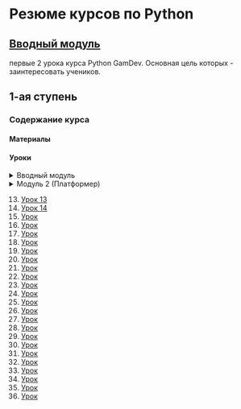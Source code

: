 # Резюме курсов по Python

## [Вводный модуль](https://github.com/IT-Compot/Python-GameDev/blob/main/lessons/Introduction%20module/README.md)
первые 2 урока курса Python GamDev. Основная цель которых - заинтересовать учеников.

## 1-ая ступень

### Содержание курса

#### Материалы

#### Уроки
<details>
  <summary>Вводный модуль</summary>
  
1. [Урок 1](introduction-module/lesson-1/README.md)  - Знакомство с дивжком, первые шаги.
2. [Урок 2]()
3. [Урок 3]()
4. [Урок 4]()
   
</details>
<details>
  <summary>Модуль 2 (Платформер)</summary>
  
5. [Урок 1]()
6. [Урок 2]()
7. [Урок 3]()
8. [Урок 4]()
9. [Урок 5]()
10. [Урок 6]()
11. [Урок 7]()
12. [Урок 8]()
    
</details>


13. [Урок 13]()
14. [Урок 14]()
15. [Урок ]()
16. [Урок ]()
17. [Урок ]()
18. [Урок ]()
19. [Урок ]()
20. [Урок ]()
21. [Урок ]()
22. [Урок ]()
23. [Урок ]()
24. [Урок ]()
25. [Урок ]()
26. [Урок ]()
27. [Урок ]()
28. [Урок ]()
29. [Урок ]()
30. [Урок ]()
31. [Урок ]()
32. [Урок ]()
33. [Урок ]()
34. [Урок ]()
35. [Урок ]()
36. [Урок ]()



